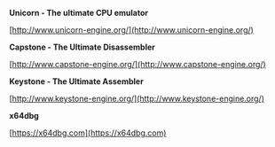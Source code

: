 **Unicorn - The ultimate CPU emulator**

[http://www.unicorn-engine.org/](http://www.unicorn-engine.org/)


**Capstone - The Ultimate Disassembler**

[http://www.capstone-engine.org/](http://www.capstone-engine.org/)


**Keystone - The Ultimate Assembler**

[http://www.keystone-engine.org/](http://www.keystone-engine.org/)

**x64dbg**

[https://x64dbg.com](https://x64dbg.com)

